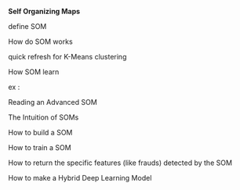 **Self Organizing Maps**

  define SOM

  How do SOM works 

  quick refresh for K-Means clustering 

  How SOM learn

  ex : 

  Reading an Advanced SOM
  
  The Intuition of SOMs
  
  How to build a SOM
  
  How to train a SOM
  
  How to return the specific features (like frauds) detected by the SOM
  
  How to make a Hybrid Deep Learning Model
